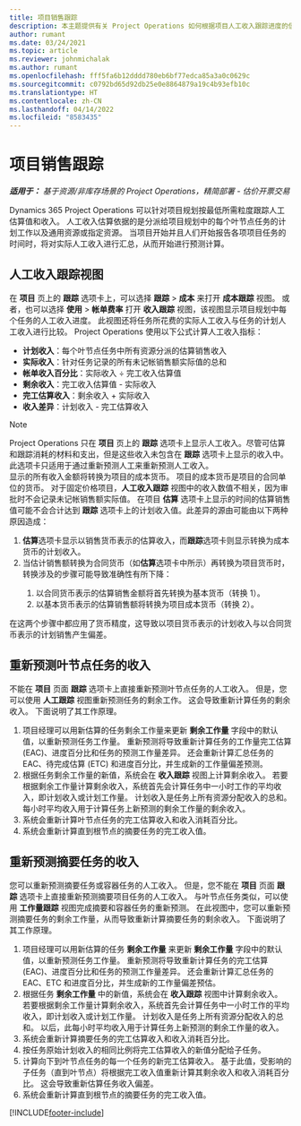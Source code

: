 ```yaml
---
title: 项目销售跟踪
description: 本主题提供有关 Project Operations 如何根据项目人工收入跟踪进度的信息。
author: rumant
ms.date: 03/24/2021
ms.topic: article
ms.reviewer: johnmichalak
ms.author: rumant
ms.openlocfilehash: fff5fa6b12dddd780eb6bf77edca85a3a0c0629c
ms.sourcegitcommit: c0792bd65d92db25e0e8864879a19c4b93efb10c
ms.translationtype: HT
ms.contentlocale: zh-CN
ms.lasthandoff: 04/14/2022
ms.locfileid: "8583435"
---
```

# <a name="project-sales-tracking"></a>项目销售跟踪

_**适用于：** 基于资源/非库存场景的 Project Operations，精简部署 - 估价开票交易_

Dynamics 365 Project Operations 可以针对项目规划按最低所需粒度跟踪人工估算值和收入。 人工收入估算依据的是分派给项目规划中的每个叶节点任务的计划工作以及通用资源或指定资源。 当项目开始并且人们开始报告各项项目任务的时间时，将对实际人工收入进行汇总，从而开始进行预测计算。

## <a name="labor-revenue-tracking-view"></a>人工收入跟踪视图

在 **项目** 页上的 **跟踪** 选项卡上，可以选择 **跟踪** > **成本** 来打开 **成本跟踪** 视图。 或者，也可以选择 **使用** > **帐单费率** 打开 **收入跟踪** 视图，该视图显示项目规划中每个任务的人工收入进度。 此视图还将任务所花费的实际人工收入与任务的计划人工收入进行比较。 Project Operations 使用以下公式计算人工收入指标：

- **计划收入**：每个叶节点任务中所有资源分派的估算销售收入
- **实际收入**：针对任务记录的所有未记帐销售额实际值的总和
- **帐单收入百分比**：实际收入 ÷ 完工收入估算值
- **剩余收入**：完工收入估算值 - 实际收入
- **完工估算收入**：剩余收入 + 实际收入
- **收入差异**：计划收入 - 完工估算收入


> [!NOTE]
> Project Operations 只在 **项目** 页上的 **跟踪** 选项卡上显示人工收入。尽管可估算和跟踪消耗的材料和支出，但是这些收入未包含在 **跟踪** 选项卡上显示的收入中。此选项卡只适用于通过重新预测人工来重新预测人工收入。  
> 显示的所有收入金额将转换为项目的成本货币。 项目的成本货币是项目的合同单位的货币。 对于固定价格项目，**人工收入跟踪** 视图中的收入数值不相关，因为审批时不会记录未记帐销售额实际值。
> 在项目 **估算** 选项卡上显示的时间的估算销售值可能不会合计达到 **跟踪** 选项卡上的计划收入值。此差异的源由可能由以下两种原因造成：
><ol>
   ><li> <b>估算</b>选项卡显示以销售货币表示的估算收入，而<b>跟踪</b>选项卡则显示转换为成本货币的计划收入。 </li>
   ><li> 当估计销售额转换为合同货币（如<b>估算</b>选项卡中所示）再转换为项目货币时，转换涉及的步骤可能导致准确性有所下降： </li>
><ol>
><li> 以合同货币表示的估算销售金额将首先转换为基本货币（转换 1）。</li>
><li> 以基本货币表示的估算销售额将转换为项目成本货币（转换 2）。 </li>
></ol>
></ol>
> 在这两个步骤中都应用了货币精度，这导致以项目货币表示的计划收入与以合同货币表示的计划销售产生偏差。
   

## <a name="reprojecting-revenues-on-leaf-node-tasks"></a>重新预测叶节点任务的收入

不能在 **项目** 页面 **跟踪** 选项卡上直接重新预测叶节点任务的人工收入。 但是，您可以使用 **人工跟踪** 视图重新预测任务的剩余工作。 这会导致重新计算任务的剩余收入。 下面说明了其工作原理。

1. 项目经理可以用新估算的任务剩余工作量来更新 **剩余工作量** 字段中的默认值，以重新预测任务工作量。 重新预测将导致重新计算任务的工作量完工估算 (EAC)、进度百分比和任务的预测工作量差异。 还会重新计算汇总任务的 EAC、待完成估算 (ETC) 和进度百分比，并生成新的工作量偏差预测。
2. 根据任务剩余工作量的新值，系统会在 **收入跟踪** 视图上计算剩余收入。 若要根据剩余工作量计算剩余收入，系统首先会计算任务中一小时工作的平均收入，即计划收入或计划工作量。 计划收入是任务上所有资源分配收入的总和。 每小时平均收入用于计算任务上新预测的剩余工作量的剩余收入。
3. 系统会重新计算叶节点任务的完工估算收入和收入消耗百分比。
4. 系统会重新计算直到根节点的摘要任务的完工收入值。

## <a name="reprojecting-revenues-on-summary-tasks"></a>重新预测摘要任务的收入

您可以重新预测摘要任务或容器任务的人工收入。 但是，您不能在 **项目** 页面 **跟踪** 选项卡上直接重新预测摘要项目任务的人工收入。 与叶节点任务类似，可以使用 **工作量跟踪** 视图完成摘要和容器任务的重新预测。 在此视图中，您可以重新预测摘要任务的剩余工作量，从而导致重新计算摘要任务的剩余收入。 下面说明了其工作原理。

1. 项目经理可以用新估算的任务 **剩余工作量** 来更新 **剩余工作量** 字段中的默认值，以重新预测任务工作量。 重新预测将导致重新计算任务的完工估算 (EAC)、进度百分比和任务的预测工作量差异。 还会重新计算汇总任务的 EAC、ETC 和进度百分比，并生成新的工作量偏差预估。
2. 根据任务 **剩余工作量** 中的新值，系统会在 **收入跟踪** 视图中计算剩余收入。 若要根据剩余工作量计算剩余收入，系统首先会计算任务中一小时工作的平均收入，即计划收入或计划工作量。 计划收入是任务上所有资源分配收入的总和。 以后，此每小时平均收入用于计算任务上新预测的剩余工作量的收入。
3. 系统会重新计算摘要任务的完工估算收入和收入消耗百分比。
4. 按任务原始计划收入的相同比例将完工估算收入的新值分配给子任务。
5. 计算向下到叶节点任务的每一个任务的新完工估算收入。 基于此值，受影响的子任务（直到叶节点）将根据完工收入值重新计算其剩余收入和收入消耗百分比。 这会导致重新估算任务收入偏差。 
6. 系统会重新计算直到根节点的摘要任务的完工收入值。


[!INCLUDE[footer-include](../includes/footer-banner.md)]

